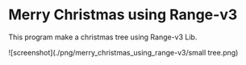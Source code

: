# Merry Christmas using Range-v3
This program make a christmas tree using Range-v3 Lib.

![screenshot](./png/merry_christmas_using_range-v3/small tree.png)
